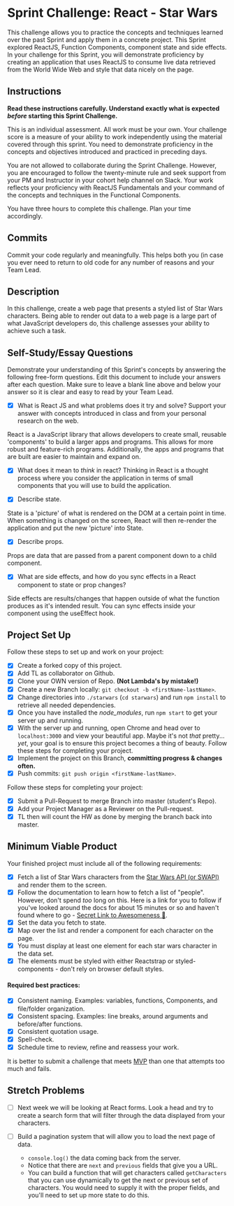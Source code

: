 # Sprint Challenge: React - Star Wars

This challenge allows you to practice the concepts and techniques learned over the past Sprint and apply them in a concrete project. This Sprint explored ReactJS, Function Components, component state and side effects. In your challenge for this Sprint, you will demonstrate proficiency by creating an application that uses ReactJS to consume live data retrieved from the World Wide Web and style that data nicely on the page.

## Instructions

**Read these instructions carefully. Understand exactly what is expected _before_ starting this Sprint Challenge.**

This is an individual assessment. All work must be your own. Your challenge score is a measure of your ability to work independently using the material covered through this sprint. You need to demonstrate proficiency in the concepts and objectives introduced and practiced in preceding days.

You are not allowed to collaborate during the Sprint Challenge. However, you are encouraged to follow the twenty-minute rule and seek support from your PM and Instructor in your cohort help channel on Slack. Your work reflects your proficiency with ReactJS Fundamentals and your command of the concepts and techniques in the Functional Components.

You have three hours to complete this challenge. Plan your time accordingly.

## Commits

Commit your code regularly and meaningfully. This helps both you (in case you ever need to return to old code for any number of reasons and your Team Lead.

## Description

In this challenge, create a web page that presents a styled list of Star Wars characters. Being able to render out data to a web page is a large part of what JavaScript developers do, this challenge assesses your ability to achieve such a task.

## Self-Study/Essay Questions

Demonstrate your understanding of this Sprint's concepts by answering the following free-form questions. Edit this document to include your answers after each question. Make sure to leave a blank line above and below your answer so it is clear and easy to read by your Team Lead.

-   [x] What is React JS and what problems does it try and solve? Support your answer with concepts introduced in class and from your personal research on the web.

React is a JavaScript library that allows developers to create small, reusable 'components' to build a larger apps and programs. This allows for more robust and feature-rich programs. Additionally, the apps and programs that are built are easier to maintain and expand on.

-   [x] What does it mean to _think_ in react?
        Thinking in React is a thought process where you consider the application in terms of small components that you will use to build the application.

-   [x] Describe state.

State is a 'picture' of what is rendered on the DOM at a certain point in time. When something is changed on the screen, React will then re-render the application and put the new 'picture' into State.

-   [x] Describe props.

Props are data that are passed from a parent component down to a child component.

-   [x] What are side effects, and how do you sync effects in a React component to state or prop changes?

Side effects are results/changes that happen outside of what the function produces as it's intended result. You can sync effects inside your component using the useEffect hook.

## Project Set Up

Follow these steps to set up and work on your project:

-   [x] Create a forked copy of this project.
-   [x] Add TL as collaborator on Github.
-   [x] Clone your OWN version of Repo. **(Not Lambda's by mistake!)**
-   [x] Create a new Branch locally: `git checkout -b <firstName-lastName>`.
-   [x] Change directories into `./starwars` (`cd starwars`) and run `npm install` to retrieve all needed dependencies.
-   [x] Once you have installed the _node_modules_, run `npm start` to get your server up and running.
-   [x] With the server up and running, open Chrome and head over to `localhost:3000` and view your beautiful app. Maybe it's not _that_ pretty... _yet_, your goal is to ensure this project becomes a thing of beauty.
        Follow these steps for completing your project.
-   [x] Implement the project on this Branch, **committing progress & changes often.**
-   [x] Push commits: `git push origin <firstName-lastName>`.

Follow these steps for completing your project:

-   [x] Submit a Pull-Request to merge <firstName-lastName> Branch into master (student's Repo).
-   [x] Add your Project Manager as a Reviewer on the Pull-request.
-   [x] TL then will count the HW as done by merging the branch back into master.

## Minimum Viable Product

Your finished project must include all of the following requirements:

-   [x] Fetch a list of Star Wars characters from the [Star Wars API (or SWAPI)](https://swapi.co/) and render them to the screen.
-   [x] Follow the documentation to learn how to fetch a list of "people". However, don't spend _too_ long on this. Here is a link for you to follow if you've looked around the docs for about 15 minutes or so and haven't found where to go - [Secret Link to Awesomeness 🤫](https://swapi.co/documentation#people).
-   [x] Set the data you fetch to state.
-   [x] Map over the list and render a component for each character on the page.
-   [x] You must display at least one element for each star wars character in the data set.
-   [x] The elements must be styled with either Reactstrap or styled-components - don't rely on browser default styles.

#### Required best practices:

-   [x] Consistent naming. Examples: variables, functions, Components, and file/folder organization.
-   [x] Consistent spacing. Examples: line breaks, around arguments and before/after functions.
-   [x] Consistent quotation usage.
-   [x] Spell-check.
-   [x] Schedule time to review, refine and reassess your work.

It is better to submit a challenge that meets [MVP](https://en.wikipedia.org/wiki/Minimum_viable_product) than one that attempts too much and fails.

## Stretch Problems

-   [ ] Next week we will be looking at React forms. Look a head and try to create a search form that will filter through the data displayed from your characters.

-   [ ] Build a pagination system that will allow you to load the next page of data.
    -   `console.log()` the data coming back from the server.
    -   Notice that there are `next` and `previous` fields that give you a URL.
    -   You can build a function that will get characters called `getCharacters` that you can use dynamically to get the next or previous set of characters. You would need to supply it with the proper fields, and you'll need to set up more state to do this.

<!--
- [ ] Build another app from scratch that looks very similar to this one. Inside of your main `App` component fetch some data in this same fashion from this url `https://dog.ceo/dog-api/#all` you'll have to follow the documentation at that website and figure out how to change up the code you've seen here in this Star Wars app in order to properly fetch the data and store it on Component State.
-->

